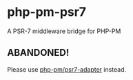 # php-pm-psr7
A PSR-7 middleware bridge for PHP-PM

## ABANDONED!

Please use [php-pm/psr7-adapter](https://github.com/php-pm/php-pm-psr7) instead.

